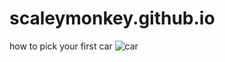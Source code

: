 # scaleymonkey.github.io 
how to pick your first car
![car](https://www.pixel4k.com/wp-content/uploads/2018/10/ford-mustang-muscle-car-4k_1539107869.jpg.webp)
